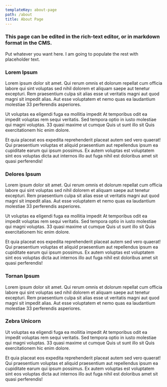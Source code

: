 ```yaml
---
templateKey: about-page
path: /about
title: About Page
---
```

### This page can be edited in the rich-text editor, or in markdown format in the CMS.

Put whatever you want here. I am going to populate the rest with placeholder text. 

### Lorem Ipsum

Lorem ipsum dolor sit amet. Qui rerum omnis et dolorum repellat cum officia labore qui sint voluptas sed nihil dolorem et aliquam saepe aut tenetur excepturi. Rem praesentium culpa sit alias esse ut veritatis magni aut quod magni sit impedit alias. Aut esse voluptatem et nemo quas ea laudantium molestiae 33 perferendis asperiores. 

Ut voluptas ea eligendi fuga ea mollitia impedit At temporibus odit ea impedit voluptas rem sequi veritatis. Sed tempora optio in iusto molestiae qui magni voluptas. 33 quasi maxime ut cumque Quis ut sunt illo sit Quis exercitationem hic enim dolore. 

Et quia placeat eos expedita reprehenderit placeat autem sed vero quaerat! Qui praesentium voluptas et aliquid praesentium aut repellendus ipsum ea cupiditate earum qui ipsum possimus. Ex autem voluptas est voluptatem sint eos voluptas dicta aut internos illo aut fuga nihil est doloribus amet sit quasi perferendis!

### Delores Ipsum

Lorem ipsum dolor sit amet. Qui rerum omnis et dolorum repellat cum officia labore qui sint voluptas sed nihil dolorem et aliquam saepe aut tenetur excepturi. Rem praesentium culpa sit alias esse ut veritatis magni aut quod magni sit impedit alias. Aut esse voluptatem et nemo quas ea laudantium molestiae 33 perferendis asperiores. 

Ut voluptas ea eligendi fuga ea mollitia impedit At temporibus odit ea impedit voluptas rem sequi veritatis. Sed tempora optio in iusto molestiae qui magni voluptas. 33 quasi maxime ut cumque Quis ut sunt illo sit Quis exercitationem hic enim dolore. 

Et quia placeat eos expedita reprehenderit placeat autem sed vero quaerat! Qui praesentium voluptas et aliquid praesentium aut repellendus ipsum ea cupiditate earum qui ipsum possimus. Ex autem voluptas est voluptatem sint eos voluptas dicta aut internos illo aut fuga nihil est doloribus amet sit quasi perferendis!

### Tornan Ipsum

Lorem ipsum dolor sit amet. Qui rerum omnis et dolorum repellat cum officia labore qui sint voluptas sed nihil dolorem et aliquam saepe aut tenetur excepturi. Rem praesentium culpa sit alias esse ut veritatis magni aut quod magni sit impedit alias. Aut esse voluptatem et nemo quas ea laudantium molestiae 33 perferendis asperiores. 

### Zebra Unicorn

Ut voluptas ea eligendi fuga ea mollitia impedit At temporibus odit ea impedit voluptas rem sequi veritatis. Sed tempora optio in iusto molestiae qui magni voluptas. 33 quasi maxime ut cumque Quis ut sunt illo sit Quis exercitationem hic enim dolore. 

Et quia placeat eos expedita reprehenderit placeat autem sed vero quaerat! Qui praesentium voluptas et aliquid praesentium aut repellendus ipsum ea cupiditate earum qui ipsum possimus. Ex autem voluptas est voluptatem sint eos voluptas dicta aut internos illo aut fuga nihil est doloribus amet sit quasi perferendis!